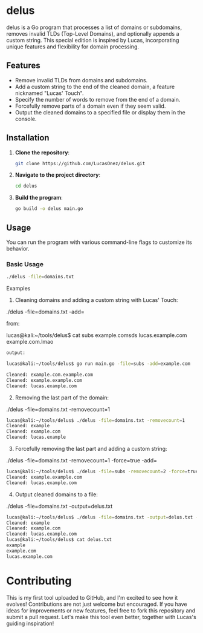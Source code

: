 # delus

delus is a Go program that processes a list of domains or subdomains, removes invalid TLDs (Top-Level Domains), and optionally appends a custom string. This special edition is inspired by Lucas, incorporating unique features and flexibility for domain processing.

## Features

- Remove invalid TLDs from domains and subdomains.
- Add a custom string to the end of the cleaned domain, a feature nicknamed "Lucas' Touch".
- Specify the number of words to remove from the end of a domain.
- Forcefully remove parts of a domain even if they seem valid.
- Output the cleaned domains to a specified file or display them in the console.

## Installation

1. **Clone the repository**:
    ```bash
    git clone https://github.com/LucasOnez/delus.git
    ```
   
2. **Navigate to the project directory**:
    ```bash
    cd delus
    ```
   
3. **Build the program**:
    ```bash
    go build -o delus main.go
    ```

## Usage

You can run the program with various command-line flags to customize its behavior.

### Basic Usage

```bash
./delus -file=domains.txt
```


Examples

1. Cleaning domains and adding a custom string with Lucas' Touch:

./delus -file=domains.txt -add=<tld or string>

from:

lucas@kali:~/tools/delus$ cat subs
example.comsds
lucas.example.com
example.com.lmao

```bash
output:

lucas@kali:~/tools/delus$ go run main.go -file=subs -add=example.com   

Cleaned: example.com.example.com
Cleaned: example.example.com
Cleaned: lucas.example.com
```

2. Removing the last part of the domain:

./delus -file=domains.txt -removecount=1

```bash
lucas@kali:~/tools/delus$ ./delus -file=domains.txt -removecount=1
Cleaned: example
Cleaned: example.com
Cleaned: lucas.example
```

3. Forcefully removing the last part and adding a custom string:

./delus -file=domains.txt -removecount=1 -force=true -add=<tld or string>

```bash
lucas@kali:~/tools/delus$ ./delus -file=subs -removecount=2 -force=true -add=example.com   
Cleaned: example.example.com
Cleaned: lucas.example.com
```

4. Output cleaned domains to a file:

./delus -file=domains.txt -output=delus.txt

```bash
lucas@kali:~/tools/delus$ ./delus -file=domains.txt -output=delus.txt -verbose                 
Cleaned: example
Cleaned: example.com
Cleaned: lucas.example.com
lucas@kali:~/tools/delus$ cat delus.txt 
example
example.com
lucas.example.com 
```

# Contributing

This is my first tool uploaded to GitHub, and I'm excited to see how it evolves! Contributions are not just welcome but encouraged. If you have ideas for improvements or new features, feel free to fork this repository and submit a pull request. Let's make this tool even better, together with Lucas's guiding inspiration!
